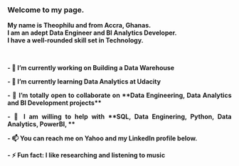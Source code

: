 <h3 align="justify"> <b>Welcome to my page.<b/></h3>
<p align="justify">My name is <b>Theophilu and from Accra, Ghanas</b>. <br> I am an adept <b>Data Engineer</b> and <b>BI Analytics Developer.</b> <br>I have a well-rounded skill set in Technology.</p>

<br>


<p align="justify">
- 🔭 I’m currently working on Building a Data Warehouse </p> 

<p align="justify"> - 🌱 I’m currently learning Data Analytics at Udacity</p>
<p align="justify">- 👯 I’m totally open to collaborate on **Data Engineering, Data Analytics and BI Development projects**</p>
<p align="justify">- 💬 I am willing to help with **SQL, Data Enginering, Python, Data Analytics, PowerBI, **</p>
<p align="justify">- 📫 You can reach me on Yahoo and my LinkedIn profile below.</p>
<p align="justify">- ⚡ Fun fact: I like researching and listening to music</p>


